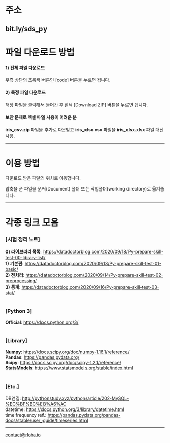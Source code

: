 # 주소

## bit.ly/sds_py

# 파일 다운로드 방법

#### 1) 전체 파일 다운로드 
우측 상단의 초록색 버튼인 [code] 버튼을 누르면 됩니다.

#### 2) 특정 파일 다운로드
해당 파일을 클릭해서 들어간 후 흰색 [Download ZIP] 버튼을 누르면 됩니다.

#### 보안 문제로 엑셀 파일 사용이 어려운 분
**iris_csv.zip** 파일을 추가로 다운받고 **iris_xlsx.csv** 파일을 **iris_xlsx.xlsx** 파일 대신 사용.

---------
# 이용 방법

다운로드 받은 파일의 위치로 이동합니다.

압축을 푼 파일을 문서(Document) 폴더 또는 작업폴더(working directory)로 옮겨줍니다.

---------
# 각종 링크 모음
### [시험 정리 노트]
<b>0) 라이브러리 목록</b>: https://datadoctorblog.com/2020/09/18/Py-prepare-skill-test-00-library-list/ <br>
<b>1) 기본편</b>: https://datadoctorblog.com/2020/09/13/Py-prepare-skill-test-01-basic/ <br>
<b>2) 전처리</b>: https://datadoctorblog.com/2020/09/14/Py-prepare-skill-test-02-preprocessing/ <br>
<b>3)   통계</b>: https://datadoctorblog.com/2020/09/16/Py-prepare-skill-test-03-stat/ <br>
<br>

### [Python 3]
<b>Official</b>: https://docs.python.org/3/ <br>
<br>
### [Library]
<b>Numpy</b>: https://docs.scipy.org/doc/numpy-1.16.1/reference/ <br> 
<b>Pandas</b>: https://pandas.pydata.org/ <br>
<b>Scipy</b>: https://docs.scipy.org/doc/scipy-1.2.1/reference/ <br>
<b>StatsModels</b>: https://www.statsmodels.org/stable/index.html <br>
<br>
### [Etc.]
DB연결: http://pythonstudy.xyz/python/article/202-MySQL-%EC%BF%BC%EB%A6%AC <br>
datetime: https://docs.python.org/3/library/datetime.html <br>
time frequency ref.: https://pandas.pydata.org/pandas-docs/stable/user_guide/timeseries.html <br>

<hr>

contact@rloha.io
